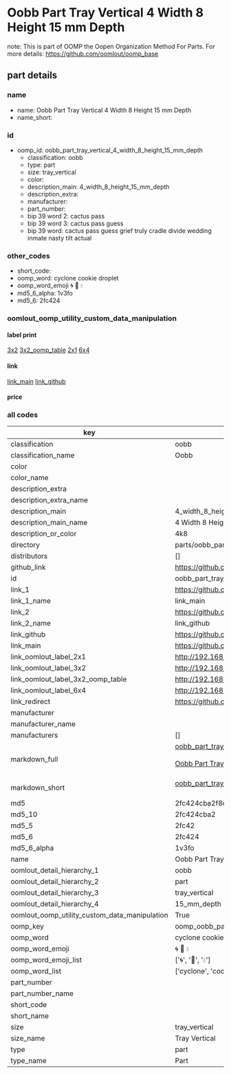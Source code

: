 # Oobb Part Tray Vertical 4 Width 8 Height 15 mm Depth  

note: This is part of OOMP the Oopen Organization Method For Parts. For more details: https://github.com/oomlout/oomp_base

##  part details
  







### name
* name: Oobb Part Tray Vertical 4 Width 8 Height 15 mm Depth
* name_short: 
### id
* oomp_id: oobb_part_tray_vertical_4_width_8_height_15_mm_depth
  * classification: oobb
  * type: part
  * size: tray_vertical
  * color: 
  * description_main: 4_width_8_height_15_mm_depth
  * description_extra: 
  * manufacturer: 
  * part_number: 
  * bip 39 word 2: cactus pass
  * bip 39 word 3: cactus pass guess
  * bip 39 word: cactus pass guess grief truly cradle divide wedding inmate nasty tilt actual

### other_codes
* short_code: 
* oomp_word: cyclone cookie droplet
* oomp_word_emoji :cyclone: :cookie: :droplet:
* md5_6_alpha: 1v3fo
* md5_6: 2fc424






### oomlout_oomp_utility_custom_data_manipulation
#### label print
[3x2](http://192.168.1.245:1112/?label=oomp%201v3fo)
[3x2_oomp_table](http://192.168.1.108:1112/?label=oomp%201v3fo)
[2x1](http://192.168.1.242:1112/?label=oomp%201v3fo)
[6x4](http://192.168.1.55:1112/?label=oomp%201v3fo)    

#### link

[link_main](https://github.com/oomlout/oomlout_oomp_version_1_messy/tree/main/parts/oobb_part_tray_vertical_4_width_8_height_15_mm_depth) [link_github](https://github.com/oomlout/oomlout_oomp_version_1_messy/tree/main/parts/oobb_part_tray_vertical_4_width_8_height_15_mm_depth)                             

#### price







### all codes 
| key | value |  
| --- | --- |  
| classification | oobb |  
| classification_name | Oobb |  
| color |  |  
| color_name |  |  
| description_extra |  |  
| description_extra_name |  |  
| description_main | 4_width_8_height_15_mm_depth |  
| description_main_name | 4 Width 8 Height 15 mm Depth |  
| description_or_color | 4k8 |  
| directory | parts/oobb_part_tray_vertical_4_width_8_height_15_mm_depth |  
| distributors | [] |  
| github_link | https://github.com/oomlout/oomlout_oomp_part_src/tree/main/parts/oobb_part_tray_vertical_4_width_8_height_15_mm_depth |  
| id | oobb_part_tray_vertical_4_width_8_height_15_mm_depth |  
| link_1 | https://github.com/oomlout/oomlout_oomp_version_1_messy/tree/main/parts/oobb_part_tray_vertical_4_width_8_height_15_mm_depth |  
| link_1_name | link_main |  
| link_2 | https://github.com/oomlout/oomlout_oomp_version_1_messy/tree/main/parts/oobb_part_tray_vertical_4_width_8_height_15_mm_depth |  
| link_2_name | link_github |  
| link_github | https://github.com/oomlout/oomlout_oomp_version_1_messy/tree/main/parts/oobb_part_tray_vertical_4_width_8_height_15_mm_depth |  
| link_main | https://github.com/oomlout/oomlout_oomp_version_1_messy/tree/main/parts/oobb_part_tray_vertical_4_width_8_height_15_mm_depth |  
| link_oomlout_label_2x1 | http://192.168.1.242:1112/?label=oomp%201v3fo |  
| link_oomlout_label_3x2 | http://192.168.1.245:1112/?label=oomp%201v3fo |  
| link_oomlout_label_3x2_oomp_table | http://192.168.1.108:1112/?label=oomp%201v3fo |  
| link_oomlout_label_6x4 | http://192.168.1.55:1112/?label=oomp%201v3fo |  
| link_redirect | https://github.com/oomlout/oomlout_oomp_version_1_messy/tree/main/parts/oobb_part_tray_vertical_4_width_8_height_15_mm_depth |  
| manufacturer |  |  
| manufacturer_name |  |  
| manufacturers | [] |  
| markdown_full | [oobb_part_tray_vertical_4_width_8_height_15_mm_depth](none)<br>[](none)<br>[Oobb Part Tray Vertical 4 Width 8 Height 15 Mm Depth](none)<br><br> |  
| markdown_short | [oobb_part_tray_vertical_4_width_8_height_15_mm_depth](none)<br><br> |  
| md5 | 2fc424cba2f8e7fcc7f4b668cee82900 |  
| md5_10 | 2fc424cba2 |  
| md5_5 | 2fc42 |  
| md5_6 | 2fc424 |  
| md5_6_alpha | 1v3fo |  
| name | Oobb Part Tray Vertical 4 Width 8 Height 15 mm Depth |  
| oomlout_detail_hierarchy_1 | oobb |  
| oomlout_detail_hierarchy_2 | part |  
| oomlout_detail_hierarchy_3 | tray_vertical |  
| oomlout_detail_hierarchy_4 | 15_mm_depth |  
| oomlout_oomp_utility_custom_data_manipulation | True |  
| oomp_key | oomp_oobb_part_tray_vertical_4_width_8_height_15_mm_depth |  
| oomp_word | cyclone cookie droplet |  
| oomp_word_emoji | :cyclone: :cookie: :droplet: |  
| oomp_word_emoji_list | [':cyclone:', ':cookie:', ':droplet:'] |  
| oomp_word_list | ['cyclone', 'cookie', 'droplet'] |  
| part_number |  |  
| part_number_name |  |  
| short_code |  |  
| short_name |  |  
| size | tray_vertical |  
| size_name | Tray Vertical |  
| type | part |  
| type_name | Part |  

